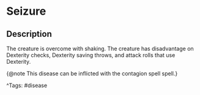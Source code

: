 # Seizure

## Description

The creature is overcome with shaking. The creature has disadvantage on Dexterity checks, Dexterity saving throws, and attack rolls that use Dexterity.

{@note This disease can be inflicted with the contagion spell spell.}

^Tags: #disease